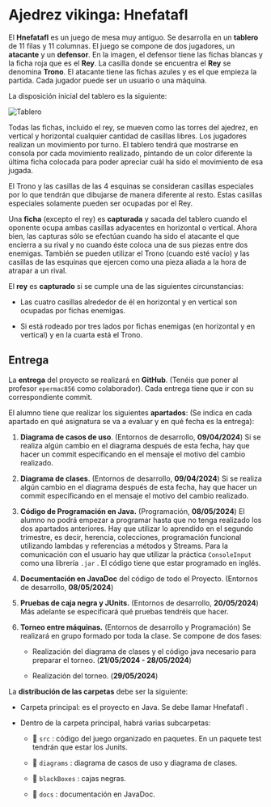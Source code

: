 # Ajedrez vikinga: Hnefatafl

El **Hnefatafl** es un juego de mesa muy antiguo. Se desarrolla en un **tablero** de 11 filas y
11 columnas. El juego se compone de dos jugadores, un **atacante** y un **defensor**. En la
imagen, el defensor tiene las fichas blancas y la ficha roja que es el **Rey**. La casilla donde se encuentra el **Rey** se denomina **Trono**. El atacante tiene las fichas azules y es el que empieza la partida. Cada jugador puede ser un usuario o una máquina.

La disposición inicial del tablero es la siguiente:

![Tablero](https://i.imgur.com/JPQEgMf.jpeg)

Todas las fichas, incluido el rey, se mueven como las torres del ajedrez, en vertical y
horizontal cualquier cantidad de casillas libres. Los jugadores realizan un movimiento
por turno. El tablero tendrá que mostrarse en consola por cada movimiento realizado,
pintando de un color diferente la última ficha colocada para poder apreciar cuál ha sido el movimiento de esa jugada.

El Trono y las casillas de las 4 esquinas se consideran casillas especiales por lo que
tendrán que dibujarse de manera diferente al resto. Estas casillas especiales solamente
pueden ser ocupadas por el Rey.

Una **ficha** (excepto el rey) es **capturada** y sacada del tablero cuando el oponente ocupa ambas casillas adyacentes en horizontal o vertical. Ahora bien, las capturas sólo se efectúan cuando ha sido el atacante el que encierra a su rival y no cuando éste coloca una de sus piezas entre dos enemigas. También se pueden utilizar el Trono (cuando esté vacío) y las casillas de las esquinas que ejercen como una pieza aliada a la hora de atrapar a un rival.

El **rey** es **capturado** si se cumple una de las siguientes circunstancias:

- Las cuatro casillas alrededor de él en horizontal y en vertical son ocupadas por
fichas enemigas.

- Si está rodeado por tres lados por fichas enemigas (en horizontal y en vertical) y en
la cuarta está el Trono.



## Entrega

La **entrega** del proyecto se realizará en **GitHub**. (Tenéis que poner al profesor
`epermac856` como colaborador). Cada entrega tiene que ir con su correspondiente
commit.

El alumno tiene que realizar los siguientes **apartados**: (Se indica en cada apartado en qué asignatura se va a evaluar y en qué fecha es la entrega):

  1. **Diagrama de casos de uso**. (Entornos de desarrollo, **09/04/2024**) Si se realiza
    algún cambio en el diagrama después de esta fecha, hay que hacer un commit
    especificando en el mensaje el motivo del cambio realizado.

  2. **Diagrama de clases**. (Entornos de desarrollo, **09/04/2024**) Si se realiza algún
  cambio en el diagrama después de esta fecha, hay que hacer un commit
  especificando en el mensaje el motivo del cambio realizado.

  3. **Código de Programación en Java.** (Programación, **08/05/2024**) El alumno no
  podrá empezar a programar hasta que no tenga realizado los dos apartados
  anteriores. Hay que utilizar lo aprendido en el segundo trimestre, es decir,
  herencia, colecciones, programación funcional utilizando lambdas y referencias a
  métodos y Streams. Para la comunicación con el usuario hay que utilizar la
  práctica `ConsoleInput` como una librería `.jar` . El código tiene que estar
  programado en inglés.

  4. **Documentación en JavaDoc** del código de todo el Proyecto. (Entornos de
  desarrollo, **08/05/2024**)
  
  5. **Pruebas de caja negra y JUnits.** (Entornos de desarrollo, **20/05/2024**) Más
  adelante se especificará qué pruebas tendréis que hacer.

  6. **Torneo entre máquinas.** (Entornos de desarrollo y Programación) Se realizará en
   grupo formado por toda la clase. Se compone de dos fases:

       * Realización del diagrama de clases y el código java necesario para preparar el
   torneo. (**21/05/2024 - 28/05/2024**)
    
     * Realización del torneo. (**29/05/2024**)

La **distribución de las carpetas** debe ser la siguiente:

* Carpeta principal: es el proyecto en Java. Se debe llamar Hnefatafl .

* Dentro de la carpeta principal, habrá varias subcarpetas:
 
    * 📁 `src` : código del juego organizado en paquetes. En un paquete test tendrán que estar los Junits.
     
    * 📁 `diagrams` : diagrama de casos de uso y diagrama de clases.
     
    * 📁 `blackBoxes` : cajas negras.
     
    * 📁 `docs`  : documentación en JavaDoc.